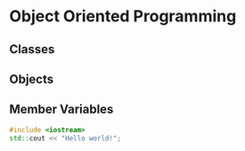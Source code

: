 # Object Oriented Programming
## Classes
## Objects
## Member Variables

```cpp
#include <iostream>
std::cout << "Hello world!";
```
